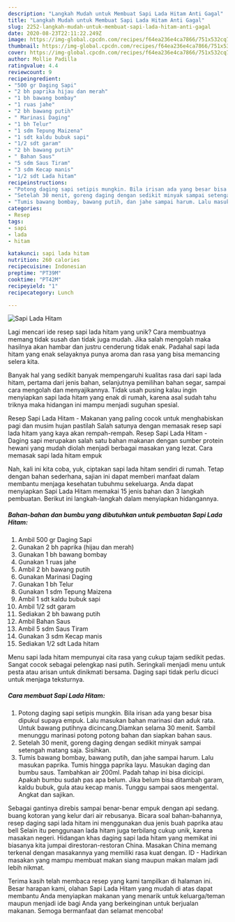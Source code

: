```yaml
---
description: "Langkah Mudah untuk Membuat Sapi Lada Hitam Anti Gagal"
title: "Langkah Mudah untuk Membuat Sapi Lada Hitam Anti Gagal"
slug: 2252-langkah-mudah-untuk-membuat-sapi-lada-hitam-anti-gagal
date: 2020-08-23T22:11:22.249Z
image: https://img-global.cpcdn.com/recipes/f64ea236e4ca7866/751x532cq70/sapi-lada-hitam-foto-resep-utama.jpg
thumbnail: https://img-global.cpcdn.com/recipes/f64ea236e4ca7866/751x532cq70/sapi-lada-hitam-foto-resep-utama.jpg
cover: https://img-global.cpcdn.com/recipes/f64ea236e4ca7866/751x532cq70/sapi-lada-hitam-foto-resep-utama.jpg
author: Mollie Padilla
ratingvalue: 4.4
reviewcount: 9
recipeingredient:
- "500 gr Daging Sapi"
- "2 bh paprika hijau dan merah"
- "1 bh bawang bombay"
- "1 ruas jahe"
- "2 bh bawang putih"
- " Marinasi Daging"
- "1 bh Telur"
- "1 sdm Tepung Maizena"
- "1 sdt kaldu bubuk sapi"
- "1/2 sdt garam"
- "2 bh bawang putih"
- " Bahan Saus"
- "5 sdm Saus Tiram"
- "3 sdm Kecap manis"
- "1/2 sdt Lada hitam"
recipeinstructions:
- "Potong daging sapi setipis mungkin. Bila irisan ada yang besar bisa dipukul supaya empuk. Lalu masukan bahan marinasi dan aduk rata. Untuk bawang putihnya dicincang.Diamkan selama 30 menit. Sambil menunggu marinasi potong potong bahan dan siapkan bahan saus."
- "Setelah 30 menit, goreng daging dengan sedikit minyak sampai setengah matang saja. Sisihkan."
- "Tumis bawang bombay, bawang putih, dan jahe sampai harum. Lalu masukan paprika. Tumis hingga paprika layu. Masukan daging dan bumbu saus. Tambahkan air 200ml. Padah tahap ini bisa dicicipi. Apakah bumbu sudah pas apa belum. Jika belum bisa ditambah garam, kaldu bubuk, gula atau kecap manis. Tunggu sampai saos mengental. Angkat dan sajikan."
categories:
- Resep
tags:
- sapi
- lada
- hitam

katakunci: sapi lada hitam 
nutrition: 260 calories
recipecuisine: Indonesian
preptime: "PT39M"
cooktime: "PT42M"
recipeyield: "1"
recipecategory: Lunch

---
```



![Sapi Lada Hitam](https://img-global.cpcdn.com/recipes/f64ea236e4ca7866/751x532cq70/sapi-lada-hitam-foto-resep-utama.jpg)

Lagi mencari ide resep sapi lada hitam yang unik? Cara membuatnya memang tidak susah dan tidak juga mudah. Jika salah mengolah maka hasilnya akan hambar dan justru cenderung tidak enak. Padahal sapi lada hitam yang enak selayaknya punya aroma dan rasa yang bisa memancing selera kita.

Banyak hal yang sedikit banyak mempengaruhi kualitas rasa dari sapi lada hitam, pertama dari jenis bahan, selanjutnya pemilihan bahan segar, sampai cara mengolah dan menyajikannya. Tidak usah pusing kalau ingin menyiapkan sapi lada hitam yang enak di rumah, karena asal sudah tahu triknya maka hidangan ini mampu menjadi suguhan spesial.

Resep Sapi Lada Hitam - Makanan yang paling cocok untuk menghabiskan pagi dan musim hujan pastilah Salah satunya dengan memasak resep sapi lada hitam yang kaya akan rempah-rempah. Resep Sapi Lada Hitam - Daging sapi merupakan salah satu bahan makanan dengan sumber protein hewani yang mudah diolah menjadi berbagai masakan yang lezat. Cara memasak sapi lada hitam empuk


Nah, kali ini kita coba, yuk, ciptakan sapi lada hitam sendiri di rumah. Tetap dengan bahan sederhana, sajian ini dapat memberi manfaat dalam membantu menjaga kesehatan tubuhmu sekeluarga. Anda dapat menyiapkan Sapi Lada Hitam memakai 15 jenis bahan dan 3 langkah pembuatan. Berikut ini langkah-langkah dalam menyiapkan hidangannya.

<!--inarticleads1-->

##### Bahan-bahan dan bumbu yang dibutuhkan untuk pembuatan Sapi Lada Hitam:

1. Ambil 500 gr Daging Sapi
1. Gunakan 2 bh paprika (hijau dan merah)
1. Gunakan 1 bh bawang bombay
1. Gunakan 1 ruas jahe
1. Ambil 2 bh bawang putih
1. Gunakan  Marinasi Daging
1. Gunakan 1 bh Telur
1. Gunakan 1 sdm Tepung Maizena
1. Ambil 1 sdt kaldu bubuk sapi
1. Ambil 1/2 sdt garam
1. Sediakan 2 bh bawang putih
1. Ambil  Bahan Saus
1. Ambil 5 sdm Saus Tiram
1. Gunakan 3 sdm Kecap manis
1. Sediakan 1/2 sdt Lada hitam


Menu sapi lada hitam mempunyai cita rasa yang cukup tajam sedikit pedas. Sangat cocok sebagai pelengkap nasi putih. Seringkali menjadi menu untuk pesta atau arisan untuk dinikmati bersama. Daging sapi tidak perlu dicuci untuk menjaga teksturnya. 

<!--inarticleads2-->

##### Cara membuat Sapi Lada Hitam:

1. Potong daging sapi setipis mungkin. Bila irisan ada yang besar bisa dipukul supaya empuk. Lalu masukan bahan marinasi dan aduk rata. Untuk bawang putihnya dicincang.Diamkan selama 30 menit. Sambil menunggu marinasi potong potong bahan dan siapkan bahan saus.
1. Setelah 30 menit, goreng daging dengan sedikit minyak sampai setengah matang saja. Sisihkan.
1. Tumis bawang bombay, bawang putih, dan jahe sampai harum. Lalu masukan paprika. Tumis hingga paprika layu. Masukan daging dan bumbu saus. Tambahkan air 200ml. Padah tahap ini bisa dicicipi. Apakah bumbu sudah pas apa belum. Jika belum bisa ditambah garam, kaldu bubuk, gula atau kecap manis. Tunggu sampai saos mengental. Angkat dan sajikan.


Sebagai gantinya direbis sampai benar-benar empuk dengan api sedang. buang kotoran yang kelur dari air rebusanya. Bicara soal bahan-bahannya, resep daging sapi lada hitam ini menggunakan dua jenis buah paprika atau bell Selain itu penggunaan lada hitam juga terbilang cukup unik, karena masakan negeri. Hidangan khas daging sapi lada hitam yang memikat ini biasanya kita jumpai direstoran-restoran China. Masakan China memang terkenal dengan masakannya yang memiliki rasa kuat dengan. ID - Hadirkan masakan yang mampu membuat makan siang maupun makan malam jadi lebih nikmat. 

Terima kasih telah membaca resep yang kami tampilkan di halaman ini. Besar harapan kami, olahan Sapi Lada Hitam yang mudah di atas dapat membantu Anda menyiapkan makanan yang menarik untuk keluarga/teman maupun menjadi ide bagi Anda yang berkeinginan untuk berjualan makanan. Semoga bermanfaat dan selamat mencoba!
